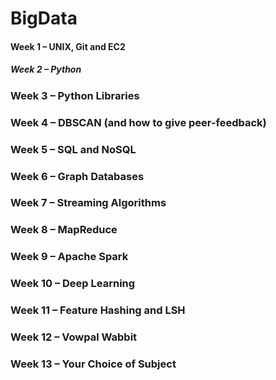 # BigData

#### Week 1 – UNIX, Git and EC2
##### Week 2 – Python
### Week 3 – Python Libraries
### Week 4 – DBSCAN (and how to give peer-feedback)
### Week 5 – SQL and NoSQL
### Week 6 – Graph Databases
### Week 7 – Streaming Algorithms
### Week 8 – MapReduce
### Week 9 – Apache Spark
### Week 10 – Deep Learning
### Week 11 – Feature Hashing and LSH
### Week 12 – Vowpal Wabbit
### Week 13 – Your Choice of Subject
